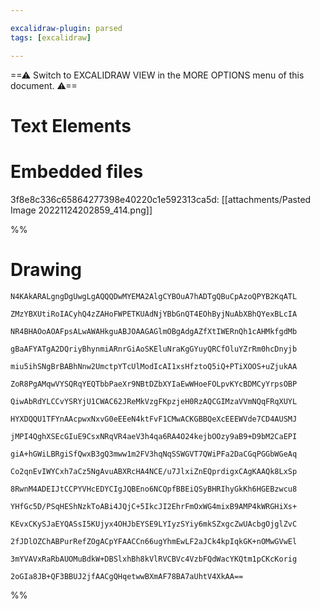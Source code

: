 ```yaml
---

excalidraw-plugin: parsed
tags: [excalidraw]

---
```

==⚠  Switch to EXCALIDRAW VIEW in the MORE OPTIONS menu of this document. ⚠==


# Text Elements

# Embedded files
3f8e8c336c65864277398e40220c1e592313ca5d: [[attachments/Pasted Image 20221124202859_414.png]]

%%
# Drawing
```compressed-json
N4KAkARALgngDgUwgLgAQQQDwMYEMA2AlgCYBOuA7hADTgQBuCpAzoQPYB2KqATL

ZMzYBXUtiRoIACyhQ4zZAHoFWPETKUAdNjYBbGnQT4EOhByjNuAbXBhQYexBLcIA

NR4BHAOoAOAFpsALwAWAHkguABJOAAGAGlmOBgAdgAZfXtIWERnQh1cAHMkfgdMb

gBaAFYATgA2DQriyBhynmiARnrGiAoSKEluNraKgGYuyQRCfOluYZrRm0hcDnyjb

miu5ihSNgBrBABhNnw2UmctpYTcUlModIcAI1xsHfztoQ5iQ+PTiXOOS+uZjukAA

ZoR8PgAMqwVYSQRqYEQTbbPaeXr9NBtDZbXYIaEwWHoeFOLpvKYcBDMCyYrpsOBP

QiwAbRdYLCCvYSRYjU1CWAC62JReMkVzgFKpzjeH0RzAQCGIMzaVVmNQqFRqXUYL

HYXDQQU1TFYnAAcpwxNxvG0eEEeN4ktFvF1CMwACKGBBQeXcEEEWVde7CD4AUSMJ

jMPI4QghXSEcGIuE9CsxNRqVR4aeV3h4qa6RA4O24kejbOOzy9aB9+D9bM2CaEPI

giA+hGWiLBRgiSfQwxB3gQ3mww1m2FV3hqNqSSWGVT7QWiPFa2DaCGqPGGbWGeAq

Co2qnEvIWYCxh7aCz5NgAvuABXRcHA4NCE/u7JlxiZnEQprdigxCAgKAAQk8LxSp

8RwnM4ADEIJtCCPYVHcEDYCIgJQBEno6NCQpfBBEiQSyBHRIhyGkKh6HGEBzwcu8

YHfGc5D/PSqHEShNzkToABi4JQjC+5IkcJI2EhrFmOxWG4mixB9AMP4kWRGHiXs+

KEvxCKySJaEYQASsI5KUjyx4OHJbEYSE9LYIyzSYiy6mkSZxgcZwUAcbgOjglZvC

2fJDlOZChABPurRefZOgACpYFAACCn66ugYhmEwLF2aJCk4kpIqkGK+nOMwGVwEl

3mYVAVxRaRbAUOMuBdkW+DBSlxhBh8kVlRVCBVc4VzbFQdWacYKQtm1pCKcKorig

2oGIa8JB+QF3BBUJ2jfAACgQHqetwwBXmAF78BA7aUhtV4XkAA==
```
%%